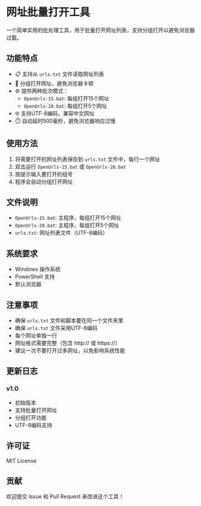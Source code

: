 # 网址批量打开工具

一个简单实用的批处理工具，用于批量打开网址列表，支持分组打开以避免浏览器过载。

## 功能特点

- 📋 支持从 `urls.txt` 文件读取网址列表
- 🔄 分组打开网址，避免浏览器卡顿
- ⚙️ 提供两种批次模式：
  - `OpenUrls-15.bat`: 每组打开15个网址
  - `OpenUrls-20.bat`: 每组打开5个网址
- 🌐 支持UTF-8编码，兼容中文网址
- ⏱️ 自动延时500毫秒，避免浏览器响应过慢

## 使用方法
1. 将需要打开的网址列表保存到 `urls.txt` 文件中，每行一个网址
2. 双击运行 `OpenUrls-15.bat` 或 `OpenUrls-20.bat`
3. 按提示输入要打开的组号
4. 程序会自动分组打开网址

## 文件说明

- `OpenUrls-15.bat`: 主程序，每组打开15个网址
- `OpenUrls-20.bat`: 主程序，每组打开5个网址  
- `urls.txt`: 网址列表文件（UTF-8编码）

## 系统要求

- Windows 操作系统
- PowerShell 支持
- 默认浏览器

## 注意事项

- 确保 `urls.txt` 文件和脚本要在同一个文件夹里
- 确保 `urls.txt` 文件采用UTF-8编码
- 每个网址单独一行
- 网址格式需要完整（包含 http:// 或 https://）
- 建议一次不要打开过多网址，以免影响系统性能

## 更新日志

### v1.0
- 初始版本
- 支持批量打开网址
- 分组打开功能
- UTF-8编码支持

## 许可证

MIT License

## 贡献

欢迎提交 Issue 和 Pull Request 来改进这个工具！
